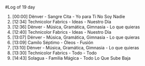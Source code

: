 #Log of 19 day

1. [00:00] Dënver - Sangre Cita - Yo para Ti No Soy Nadie
1. [12:34] Technicolor Fabrics - Ideas - Nuestro Día
1. [12:36] Dënver - Música, Gramática, Gimnasia - Lo que quieras
1. [12:40] Technicolor Fabrics - Ideas - Nuestro Día
1. [13:07] Dënver - Música, Gramática, Gimnasia - Lo que quieras
1. [13:09] Camilo Séptimo - Óleos - Fusión
1. [13:10] Dënver - Música, Gramática, Gimnasia - Lo que quieras
1. [13:30] Technicolor Fabrics - Todo - Todo
1. [14:43] Solagua - Familia Mágica - Todo Lo Que Sube Baja
